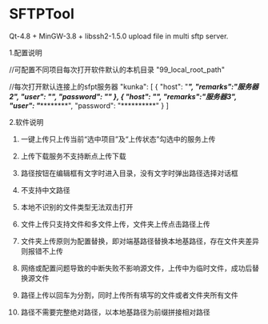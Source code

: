 # SFTPTool
Qt-4.8 + MinGW-3.8 + libssh2-1.5.0 upload file in multi sftp server.



1.配置说明

//可配置不同项目每次打开软件默认的本机目录
"99_local_root_path"

//每次打开默认连接上的sfpt服务器
    "kunka": 
    [
        {
            "host": "***********",
            "remarks":"服务器2",
            "user": "********",
            "password": "**********"
        },
        {
            "host": "**********",
            "remarks":"服务器3",
            "user": "***********",
            "password": "**********"
        }
    ]

2.软件说明

1) 一键上传只上传当前“选中项目”及“上传状态”勾选中的服务上传

2) 上传下载服务不支持断点上传下载

3) 路径按钮在编辑框有文字时进入目录，没有文字时弹出路径选择对话框

4) 不支持中文路径

5) 本地不识别的文件类型无法双击打开

6) 文件上传只支持文件和多文件上传，文件夹上传点击路径上传

7) 文件夹上传原则为配置替换，即对端基路径替换本地基路径，存在文件夹差异则报错不上传

8) 网络或配置问题导致的中断失败不影响源文件，上传中为临时文件，成功后替换源文件

9) 路径上传以回车为分割，同时上传所有填写的文件或者文件夹所有文件

10) 路径不需要完整绝对路径，以本地基路径为前缀拼接相对路径
